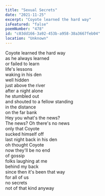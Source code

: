 ```yaml
---
title: "Sexual Secrets"
date: "2021-11-25"
excerpt: "Coyote learned the hard way"
isFeatured: "false"
poemNumber: "478"
id: "c03dd166-3a92-453b-a958-38a3667feb04"
location: "Unknown"
---
```


Coyote learned the hard way  
as he always learned  
or failed to learn  
life's lessons  
waking in his den  
well hidden  
just above the river  
after a night alone  
he stumbled out  
and shouted to a fellow standing  
in the distance  
on the far bank  
Hey you what's the news?  
The news? Oh there's no news  
only that Coyote  
sucked himself off  
last night back in his den  
oh thought Coyote  
now they'll be no end  
of gossip  
folks laughing at me  
behind my back  
since then it's been that way  
for all of us  
no secrets  
not of that kind anyway
